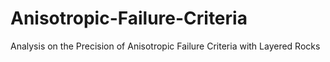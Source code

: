 # Anisotropic-Failure-Criteria
Analysis on the Precision of Anisotropic Failure Criteria  with Layered Rocks
